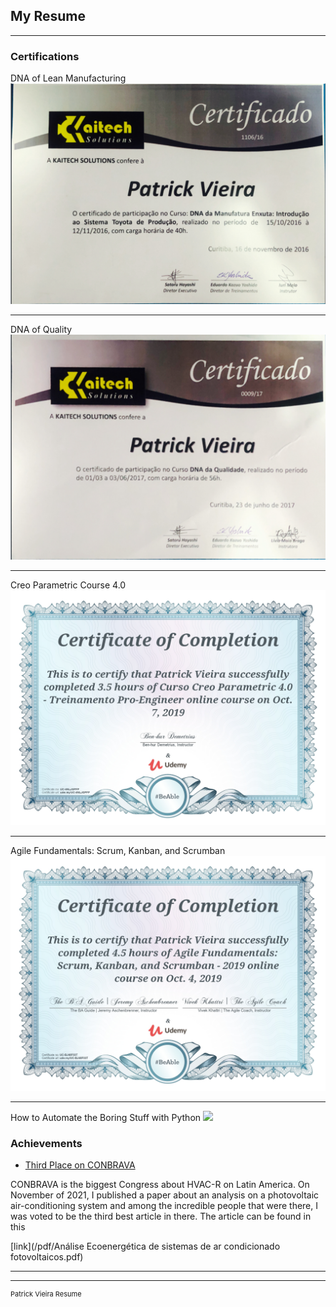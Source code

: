 ## My Resume

---

### Certifications 

DNA of Lean Manufacturing
<img src="images/Intro Lean.png?raw=true"/>

---
DNA of Quality
<img src="images/dna qualidade.png?raw=true"/>

---
Creo Parametric Course 4.0
<img src="images/curso Creo.jpg?raw=true"/>

---
Agile Fundamentals: Scrum, Kanban, and Scrumban
<img src="images/Agile Fundamentals.jpg?raw=true"/>

---
How to Automate the Boring Stuff with Python
<img src="Automate Python.jpg?raw=true"/>

### Achievements

- [Third Place on CONBRAVA](http://conbrava.comercial.ws/site/en/home-en/)
<p style="font-size:14px">CONBRAVA is the biggest Congress about HVAC-R on Latin America. On November of 2021, I published a paper about an analysis on a photovoltaic air-conditioning system and among the incredible people that were there, I was voted to be the third best article in there. The article can be found in this</p>[link](/pdf/Análise Ecoenergética de sistemas de ar condicionado fotovoltaicos.pdf)

---




---
<p style="font-size:11px">Patrick Vieira Resume</p>
<!-- Remove above link if you don't want to attibute -->
